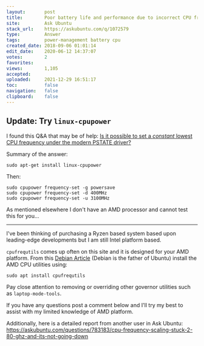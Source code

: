 ```yaml
---
layout:       post
title:        Poor battery life and performance due to incorrect CPU frequency scaling
site:         Ask Ubuntu
stack_url:    https://askubuntu.com/q/1072579
type:         Answer
tags:         power-management battery cpu
created_date: 2018-09-06 01:01:14
edit_date:    2020-06-12 14:37:07
votes:        2
favorites:    
views:        1,105
accepted:     
uploaded:     2021-12-29 16:51:17
toc:          false
navigation:   false
clipboard:    false
---
```


## Update: Try `linux-cpupower`

I found this Q&A that may be of help: [Is it possible to set a *constant* lowest CPU frequency under the modern PSTATE driver?][1]

Summary of the answer:

``` 
sudo apt-get install linux-cpupower

```

Then:

``` 
sudo cpupower frequency-set -g powersave
sudo cpupower frequency-set -d 400MHz
sudo cpupower frequency-set -u 3100MHz

```

As mentioned elsewhere I don't have an AMD processor and cannot test this for you...

----------


I've been thinking of purchasing a Ryzen based system based upon leading-edge developments but I am still Intel platform based.

`cpufrequtils` comes up often on this site and it is designed for your AMD platform. From this [Debian Article][2] (Debian is the father of Ubuntu) install the AMD CPU utilities using:

``` 
sudo apt install cpufrequtils

```

Pay close attention to removing or overriding other governor utilities such as `laptop-mode-tools`.

If you have any questions post a comment below and I'll try my best to assist with my limited knowledge of AMD platform.

Additionally, here is a detailed report from another user in Ask Ubuntu: https://askubuntu.com/questions/783183/cpu-frequency-scaling-stuck-2-80-ghz-and-its-not-going-down


  [1]: https://unix.stackexchange.com/questions/424602/is-it-possible-to-set-a-constant-lowest-cpu-frequency-under-the-modern-pstate
  [2]: https://wiki.debian.org/HowTo/CpuFrequencyScaling

